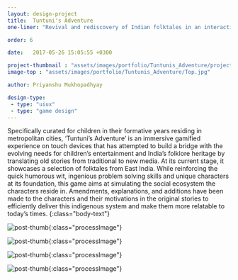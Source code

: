```yaml
---
layout: design-project
title:  Tuntuni's Adventure
one-liner: "Revival and rediscovery of Indian folktales in an interactive digital space for children."

order: 6

date:   2017-05-26 15:05:55 +0300

project-thumbnail : "assets/images/portfolio/Tuntunis_Adventure/project-thumbnail.jpg"
image-top : "assets/images/portfolio/Tuntunis_Adventure/Top.jpg"

author: Priyanshu Mukhopadhyay

design-type:
 - type: "uiux"
 - type: "game design"
---
```


Specifically curated for children in their formative years residing in metropolitan cities, ‘Tuntuni’s Adventure’ is an immersive gamified experience on touch devices that has attempted to build a bridge with the evolving needs for children’s entertainment and India’s folklore heritage by translating old stories from traditional to new media.
At its current stage, it showcases a selection of folktales from East India. While reinforcing the quick humorous wit, ingenious problem solving skills and unique characters at its foundation, this game aims at simulating the social ecosystem the characters reside in.
Amendments, explanations, and additions have been made to the characters and their motivations in the original stories to efficiently deliver this indigenous system and make them more relatable to today’s times.
{:class="body-text"}

![post-thumb]({{site.baseurl}}/assets/images/portfolio/Tuntunis_Adventure/1.jpg){:class="processImage"}

![post-thumb]({{site.baseurl}}/assets/images/portfolio/Tuntunis_Adventure/2.jpg){:class="processImage"}

![post-thumb]({{site.baseurl}}/assets/images/portfolio/Tuntunis_Adventure/3.jpg){:class="processImage"}

![post-thumb]({{site.baseurl}}/assets/images/portfolio/Tuntunis_Adventure/4.jpg){:class="processImage"}
